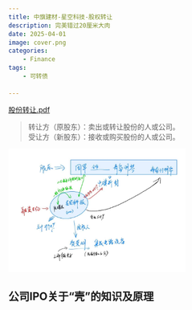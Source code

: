 ```yaml
---
title: 中旗建材-星空科技-股权转让
description: 完美错过20厘米大肉
date: 2025-04-01 
image: cover.png
categories:
    - Finance
tags:
    - 可转债

---
```



[股份转让.pdf](./股份转让.pdf)


> 转让方（原股东）：卖出或转让股份的人或公司。  
> 受让方（新股东）：接收或购买股份的人或公司。

<img src="关系图.jpg" alt="关系图" style="width:70%;" />

## 公司IPO关于“壳”的知识及原理

